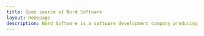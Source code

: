 ```yaml
---
title: Open source at Nord Software
layout: Homepage
description: Nord Software is a software development company producing technologically superior web services. We believe in fair play and long partnerships. Our skillful team incorporates 32 software development professionals, who share professional pride and a passion for writing code.
---
```

